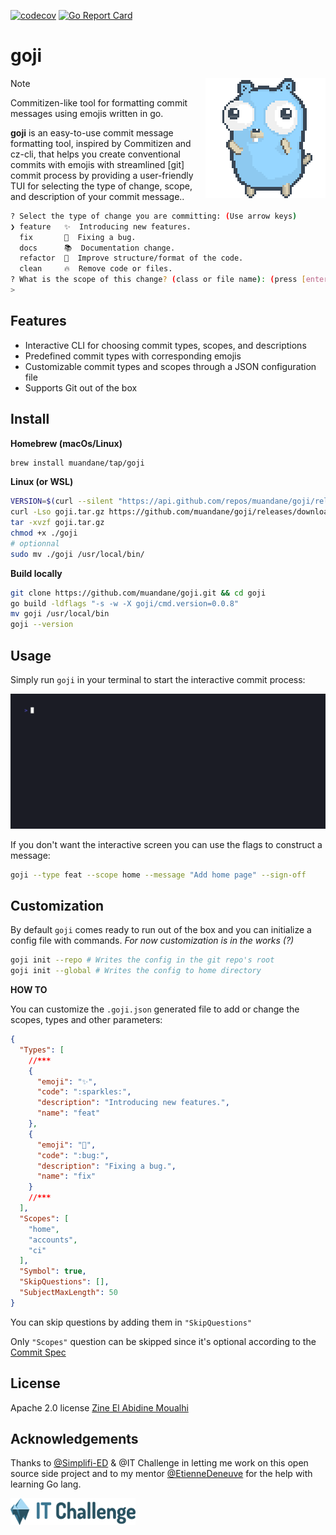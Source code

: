 [![codecov](https://codecov.io/gh/muandane/goji/branch/main/graph/badge.svg?token=0PYU31AH2S)](https://codecov.io/gh/muandane/goji) [![Go Report Card](https://goreportcard.com/badge/github.com/muandane/goji)](https://goreportcard.com/report/github.com/muandane/goji)
# goji

<img align="right" src="public/go-gopher.gif">

> [!NOTE]
> Commitizen-like tool for formatting commit messages using emojis written in go.

**goji** is an easy-to-use commit message formatting tool, inspired by Commitizen and cz-cli,
that helps you create conventional commits with emojis with streamlined [git] commit process by providing a user-friendly TUI
for selecting the type of change, scope, and description of your commit message..

```sh
? Select the type of change you are committing: (Use arrow keys)
❯ feature   ✨  Introducing new features.
  fix       🐛  Fixing a bug.
  docs      📚  Documentation change.
  refactor  🎨  Improve structure/format of the code.
  clean     🔥  Remove code or files.
? What is the scope of this change? (class or file name): (press [enter] to skip)
>
```

## Features

- Interactive CLI for choosing commit types, scopes, and descriptions
- Predefined commit types with corresponding emojis
- Customizable commit types and scopes through a JSON configuration file
- Supports Git out of the box

## Install

**Homebrew (macOs/Linux)**

```bash
brew install muandane/tap/goji
```

**Linux (or WSL)**

```bash
VERSION=$(curl --silent "https://api.github.com/repos/muandane/goji/releases/latest" | jq .tag_name -r)
curl -Lso goji.tar.gz https://github.com/muandane/goji/releases/download/$VERSION/goji_${VERSION}_Linux_x86_64.tar.gz
tar -xvzf goji.tar.gz
chmod +x ./goji
# optionnal
sudo mv ./goji /usr/local/bin/
```

**Build locally**

```bash
git clone https://github.com/muandane/goji.git && cd goji
go build -ldflags "-s -w -X goji/cmd.version=0.0.8"
mv goji /usr/local/bin
goji --version
```

## Usage

Simply run `goji` in your terminal to start the interactive commit process:

![Goji gif](public/goji-demo.gif)

If you don't want the interactive screen you can use the flags to construct a message:

```sh
goji --type feat --scope home --message "Add home page" --sign-off
```

## Customization

By default `goji` comes ready to run out of the box and you can initialize a config file with commands. _For now customization is in the works (?)_

```sh
goji init --repo # Writes the config in the git repo's root
goji init --global # Writes the config to home directory
```

**HOW TO**

You can customize the `.goji.json` generated file to add or change the scopes, types and other parameters:

```json
{
  "Types": [
    //***
    {
      "emoji": "✨",
      "code": ":sparkles:",
      "description": "Introducing new features.",
      "name": "feat"
    },
    {
      "emoji": "🐛",
      "code": ":bug:",
      "description": "Fixing a bug.",
      "name": "fix"
    }
    //***
  ],
  "Scopes": [
    "home",
    "accounts",
    "ci"
  ],
  "Symbol": true,
  "SkipQuestions": [],
  "SubjectMaxLength": 50
}
```

You can skip questions by adding them in `"SkipQuestions"`

Only `"Scopes"` question can be skipped since it's optional according to the [Commit Spec](https://www.conventionalcommits.org/en/v1.0.0/)

## License

Apache 2.0 license [Zine El Abidine Moualhi](https://www.linkedin.com/in/zinemoualhi/)

## Acknowledgements

Thanks to [@Simplifi-ED](https://www.simplified.fr) & @IT Challenge in letting me work on this open source side project and to my mentor [@EtienneDeneuve](https://github.com/EtienneDeneuve) for the help with learning Go lang.

<img align="center" src="public/logo.svg"  alt="IT Challenge" width="200"/>

<!-- adding pre-commit hook doc for goji check -->

